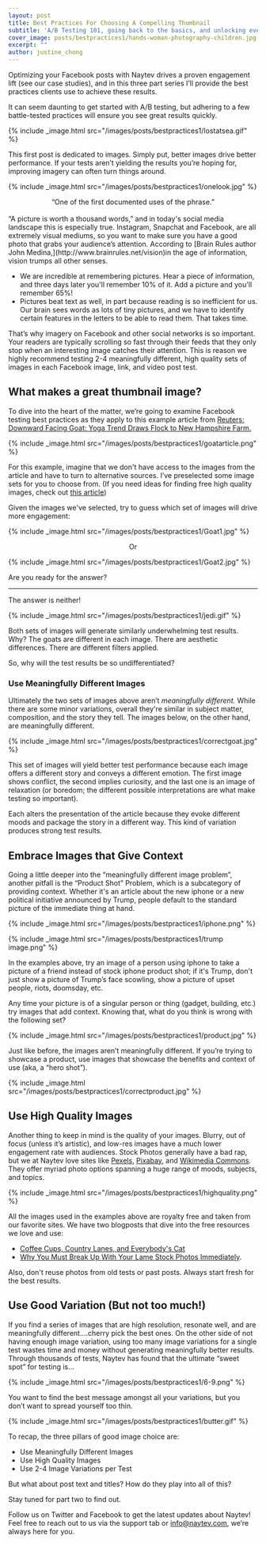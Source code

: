 ```yaml
---
layout: post
title: Best Practices For Choosing A Compelling Thumbnail 
subtitle: 'A/B Testing 101, going back to the basics, and unlocking even more performance in your tests.'
cover_image: posts/bestpractices1/hands-woman-photography-children.jpg
excerpt: ""
author: justine_chong
---
```


Optimizing your Facebook posts with Naytev drives a proven engagement lift (see our case studies), and in this three part series I’ll provide the best practices clients use to achieve these results.

It can seem daunting to get started with A/B testing, but adhering to a few battle-tested practices will ensure you see great results quickly. 


{% include _image.html src="/images/posts/bestpractices1/lostatsea.gif" %}

This first post is dedicated to images. Simply put, better images drive better performance. If your tests aren’t yielding the results you’re hoping for, improving imagery can often turn things around.

{% include _image.html src="/images/posts/bestpractices1/onelook.jpg" %}
<center> “One of the first documented uses of the phrase.” </center>
<br>
“A picture is worth a thousand words,” and in today's social media landscape this is especially true. Instagram, Snapchat and Facebook, are all extremely visual mediums, so you want to make sure you have a good photo that grabs your audience’s attention. According to [Brain Rules author John Medina,](http://www.brainrules.net/vision)in the age of information, vision trumps all other senses. 

- We are incredible at remembering pictures. Hear a piece of information, and three days later you'll remember 10% of it. Add a picture and you'll remember 65%!
- Pictures beat text as well, in part because reading is so inefficient for us. Our brain sees words as lots of tiny pictures, and we have to identify certain features in the letters to be able to read them. That takes time.

That’s why imagery on Facebook and other social networks is so important. Your readers are typically scrolling so fast through their feeds that they only stop when an interesting image catches their attention. This is reason we highly recommend testing 2-4 meaningfully different, high quality sets of images in each Facebook image, link, and video post test.

## What makes a great thumbnail image? 
 
To dive into the heart of the matter, we’re going to examine Facebook testing best practices as they apply to this example article from [Reuters: Downward Facing Goat: Yoga Trend Draws Flock to New Hampshire Farm.](http://www.reuters.com/article/us-new-hampshire-goats-idUSKCN18F1Y8)

{% include _image.html src="/images/posts/bestpractices1/goatarticle.png" %} 

For this example, imagine that we don't have access to the images from the article and have to turn to alternative sources. I’ve preselected some image sets for you to choose from. (If you need ideas for finding free high quality images, check out [this article](http://blog.naytev.com/break-up-with-paid-stock/))

Given the images we've selected, try to guess which set of images will drive more engagement: 

{% include _image.html src="/images/posts/bestpractices1/Goat1.jpg" %}

<center> Or </center>

{% include _image.html src="/images/posts/bestpractices1/Goat2.jpg" %}

Are you ready for the answer?

-----------------------

The answer is neither! 

{% include _image.html src="/images/posts/bestpractices1/jedi.gif" %}

Both sets of images will generate similarly underwhelming test results. Why? The goats are different in each image. There are aesthetic differences. There are different filters applied. 

So, why will the test results be so undifferentiated? 

### Use Meaningfully Different Images 

Ultimately the two sets of images above aren’t *meaningfully different.* While there are some minor variations, overall they're similar in subject matter, composition, and the story they tell. The images below, on the other hand, are meaningfully different.

{% include _image.html src="/images/posts/bestpractices1/correctgoat.jpg" %}

This set of images will yield better test performance because each image offers a different story and conveys a different emotion. The first image shows conflict, the second implies curiosity, and the last one is an image of relaxation (or boredom; the different possible interpretations are what make testing so important).

Each alters the presentation of the article because they evoke different moods and package the story in a different way. This kind of variation produces strong test results.

## Embrace Images that Give Context

Going a little deeper into the “meaningfully different image problem”, another pitfall is the “Product Shot” Problem, which is a subcategory of providing context. Whether it's an article about the new iphone or a new political initiative announced by Trump, people default to the standard picture of the immediate thing at hand.

{% include _image.html src="/images/posts/bestpractices1/iphone.png" %}

{% include _image.html src="/images/posts/bestpractices1/trump image.png" %}

In the examples above, try an image of a person using iphone to take a picture of a friend instead of stock iphone product shot; if it's Trump, don't just show a picture of Trump’s face scowling, show a picture of upset people, riots, doomsday, etc.

Any time your picture is of a singular person or thing (gadget, building, etc.) try images that add context. Knowing that, what do you think is wrong with the following set? 

{% include _image.html src="/images/posts/bestpractices1/product.jpg" %}

Just like before, the images aren’t meaningfully different. If you’re trying to showcase a product, use images that showcase the benefits and context of use (aka, a “hero shot”).

 {% include _image.html src="/images/posts/bestpractices1/correctproduct.jpg" %}

## Use High Quality Images

Another thing to keep in mind is the quality of your images. Blurry, out of focus (unless it’s artistic), and low-res images have a much lower engagement rate with audiences. Stock Photos generally have a bad rap, but we at Naytev love sites like [Pexels](www.pexels.com), [Pixabay](www.pixabay.com), and [Wikimedia Commons](https://commons.wikimedia.org/wiki/Main_Page). They offer myriad photo options spanning a huge range of moods, subjects, and topics. 

{% include _image.html src="/images/posts/bestpractices1/highquality.png" %}

All the images used in the examples above are royalty free and taken from our favorite sites. We have two blogposts that dive into the free resources we love and use:

- [Coffee Cups, Country Lanes, and Everybody's Cat](http://blog.naytev.com/find-images-you-need/)
- [Why You Must Break Up With Your Lame Stock Photos Immediately](http://blog.naytev.com/break-up-with-paid-stock/).

Also, don't reuse photos from old tests or past posts. Always start fresh for the best results.

## Use Good Variation (But not too much!)

If you find a series of images that are high resolution, resonate well, and are meaningfully different….cherry pick the best ones. On the other side of not having enough image variation, using too many image variations for a single test wastes time and money without generating meaningfully better results. Through thousands of tests, Naytev has found that the ultimate “sweet spot” for testing is…
 
{% include _image.html src="/images/posts/bestpractices1/6-9.png" %}

You want to find the best message amongst all your variations, but you don’t want to spread yourself too thin. 

{% include _image.html src="/images/posts/bestpractices1/butter.gif" %}


To recap, the three pillars of good image choice are:

- Use Meaningfully Different Images 
- Use High Quality Images 
- Use 2-4 Image Variations per Test

But what about post text and titles? How do they play into all of this?

Stay tuned for part two to find out. 

Follow us on Twitter and Facebook to get the latest updates about Naytev! Feel free to reach out to us via the support tab or info@naytev.com, we’re always here for you. 

